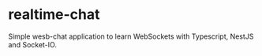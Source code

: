 # realtime-chat
Simple wesb-chat application to learn WebSockets with Typescript, NestJS and Socket-IO.
